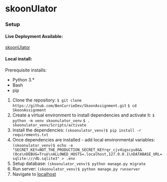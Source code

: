 # skoonUlator


### Setup
#### Live Deployment Available:
[skoonUlator](https://bencurriedev.pythonanywhere.com/)
#### Local install:
Prerequisite installs:
- Python 3.*
- Bash 
- pip
1. Clone the repository:
`$ git clone https://github.com/BenCurrieDev/SkoonAssignment.git`
`$ cd SkoonAssignment`
2. Create a virtual environment to install dependencies and activate it:
`$ python -m venv skoonulator_venv`
`$ . skoonulator_venv/Scripts/activate`
3. Install the dependencies:
`(skoonulator_venv)$ pip install -r requirements.txt`
4. Once dependencies are installed - add local environmental variables:
`(skoonulator_venv)$ echo -e "SECRET_KEY=NOT_THE_PRODUCTION_SECRET_KEYrqr_cjv4igscyu8&&(0ce\nDEBUG=True\nALLOWED_HOSTS=.localhost,127.0.0.1\nDATABASE_URL=sqlite:///db.sqlite3" > .env`
5. Setup database:
`(skoonulator_venv)$ python manage.py migrate`
6. Run server:
`(skoonulator_venv)$ python manage.py runserver`
7. Navigate to [localhost](http://127.0.0.1:8000)


